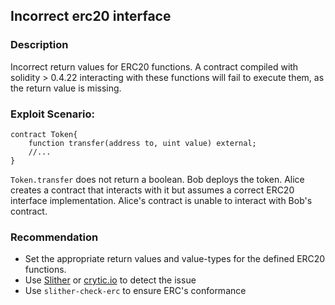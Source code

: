 ## Incorrect erc20 interface

### Description
Incorrect return values for ERC20 functions. A contract compiled with solidity > 0.4.22 interacting with these functions will fail to execute them, as the return value is missing.

### Exploit Scenario:

```solidity
contract Token{
    function transfer(address to, uint value) external;
    //...
}
```
`Token.transfer` does not return a boolean. Bob deploys the token. Alice creates a contract that interacts with it but assumes a correct ERC20 interface implementation. Alice's contract is unable to interact with Bob's contract.

### Recommendation
- Set the appropriate return values and value-types for the defined ERC20 functions.
- Use [Slither](https://github.com/crytic/slither/) or [crytic.io](https://crytic.io/) to detect the issue
- Use `slither-check-erc` to ensure ERC's conformance


